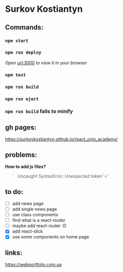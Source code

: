 # Surkov Kostiantyn
## Commands:
### `npm start`
### `npm run deploy`
*Open [url:3000](http://localhost:3000) to view it in your browser*
### `npm test`
### `npm run build`
### `npm run eject`
### `npm run build` fails to minify

## gh pages:
https://surkovkostiantyn.github.io/react_onix_academy/

## problems:
**How to add js files?**
> Uncaught SyntaxError: Unexpected token '<'

## to do:
- [ ] add news page
- [ ] add single news page
- [ ] use class components
- [ ] find what is a react-router
- [ ] maybe add react-router :D
- [x] add react-slick
- [x] use some components on home page

## links:
https://webportfolio.com.ua